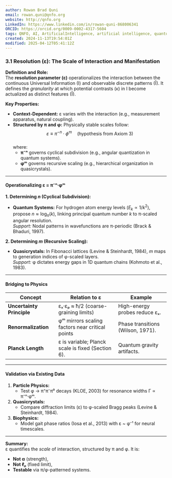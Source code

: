 ```yaml
---
author: Rowan Brad Quni
email: rowan.quni@qnfo.org
website: http://qnfo.org
LinkedIn: https://www.linkedin.com/in/rowan-quni-868006341
ORCID: https://orcid.org/0009-0002-4317-5604
tags: QNFO, AI, ArtificialIntelligence, artificial intelligence, quantum, physics, science, Einstein, QuantumMechanics, quantum mechanics, QuantumComputing, quantum computing, information, InformationTheory, information theory, InformationalUniverse, informational universe, informational universe hypothesis, IUH
created: 2024-11-13T19:54:01Z
modified: 2025-04-12T05:41:12Z
---
```



### **3.1 Resolution (ε): The Scale of Interaction and Manifestation**  
**Definition and Role:**  
The **resolution parameter (ε)** operationalizes the interaction between the continuous Universal Information (I) and observable discrete patterns (Î). It defines the *granularity* at which potential contrasts (κ) in I become actualized as distinct features (Î).  

**Key Properties:**  
- **Context-Dependent:** ε varies with the interaction (e.g., measurement apparatus, natural coupling).  
- **Structured by π and φ:** Physically stable scales follow:  
  $$  
  \varepsilon \equiv \pi^{-n} \cdot \phi^{m} \quad \text{(hypothesis from Axiom 3)}  
  $$  
  where:  
  - **π⁻ⁿ** governs cyclical subdivision (e.g., angular quantization in quantum systems).  
  - **φᵐ** governs recursive scaling (e.g., hierarchical organization in quasicrystals).  

---

#### **Operationalizing ε = π⁻ⁿ·φᵐ**  
**1. Determining *n* (Cyclical Subdivision):**  
- **Quantum Systems:** For hydrogen atom energy levels ($E_k \propto 1/k^2$), propose $n \approx \log_{\pi}(k)$, linking principal quantum number $k$ to π-scaled angular resolution.  
  *Support:* Nodal patterns in wavefunctions are π-periodic (Brack & Bhaduri, 1997).  

**2. Determining *m* (Recursive Scaling):**  
- **Quasicrystals:** In Fibonacci lattices (Levine & Steinhardt, 1984), $m$ maps to generation indices of φ-scaled layers.  
  *Support:* φ dictates energy gaps in 1D quantum chains (Kohmoto et al., 1983).  

---

#### **Bridging to Physics**  
| Concept               | Relation to ε                                      | Example                          |  
|-----------------------|---------------------------------------------------|----------------------------------|  
| **Uncertainty Principle** | εₓ·εₚ ≈ ħ/2 (coarse-graining limits)             | High-energy probes reduce εₓ.    |  
| **Renormalization**   | φᵐ mirrors scaling factors near critical points   | Phase transitions (Wilson, 1971).|  
| **Planck Length**     | ε is variable; Planck scale is fixed (Section 6). | Quantum gravity artifacts.       |  

---

#### **Validation via Existing Data**  
1. **Particle Physics:**  
   - Test φ → π⁺π⁻π⁰ decays (KLOE, 2003) for resonance widths Γ ∝ π⁻ⁿ·φᵐ.  
2. **Quasicrystals:**  
   - Compare diffraction limits (ε) to φ-scaled Bragg peaks (Levine & Steinhardt, 1984).  
3. **Biophysics:**  
   - Model gait phase ratios (Iosa et al., 2013) with ε ~ φ⁻¹ for neural timescales.  

---

**Summary:**  
ε quantifies the *scale* of interaction, structured by π and φ. It is:  
- **Not α** (strength),  
- **Not ℓₚ** (fixed limit),  
- **Testable** via π/φ-patterned systems.  




